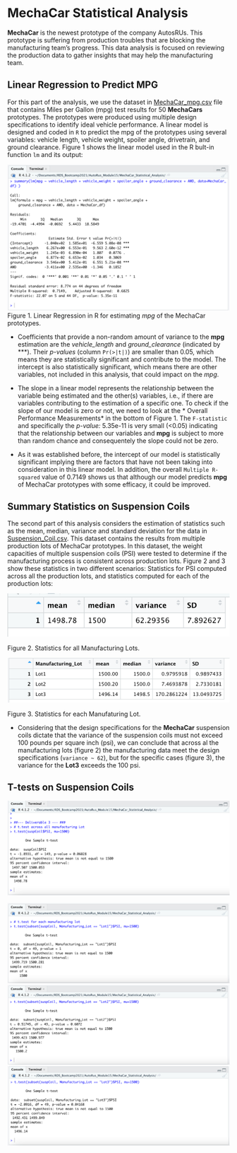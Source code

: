 # MechaCar Statistical Analysis

**MechaCar** is the newest prototype of the company AutosRUs. This prototype is suffering from production troubles that are blocking the manufacturing team’s progress. This data analysis is focused on reviewing the production data to gather insights that may help the manufacturing team.

## Linear Regression to Predict MPG 

For this part of the analysis, we use the dataset in [MechaCar_mpg.csv](https://raw.githubusercontent.com/LeidyDoradoM/MechaCar_Statistical_Analysis/main/Resources/MechaCar_mpg.csv) file that contains Miles per Gallon (mpg) test results for 50 **MechaCars** prototypes. The prototypes were produced using multiple design specifications to identify ideal vehicle performance. A linear model is designed and coded in `R` to predict the mpg of the prototypes using several variables: vehicle length, vehicle weight, spoiler angle, drivetrain, and ground clearance. Figure 1 shows the linear model used in the R bult-in function ```lm```  and its output:

![Deliverable1](https://raw.githubusercontent.com/LeidyDoradoM/MechaCar_Statistical_Analysis/main/Images/MechaCar_deliv1.png)
Figure 1. Linear Regression in R for estimating *mpg* of the MechaCar prototypes.

- Coefficients that provide a non-random amount of variance to the **mpg** estimation are the *vehicle_length* and *ground_clearance* (indicated by ***).  Their  *p-values* (column ```Pr(>|t|)```) are smaller than 0.05, which means they are statistically significant and contribute to the model.  The intercept is also statistically significant, which means there are other variables, not included in this analysis, that could impact on the *mpg*.

- The slope in a linear model represents the relationship between the variable being estimated and the other(s) variables, i.e., if there are variables contributing to the estimation of a specific one. To check if the slope of our model is zero or not, we need to look at the * Overall Performance Measurements* in the bottom of Figure 1. The ```F-statistic``` and specifically the *p-value:* 5.35e-11 is very small (<0.05) indicating that the relationship between our variables and **mpg** is subject to more than random chance and consequentely the slope could not be zero.

- As it was established before, the intercept of our model is statistically significant implying there are factors that have not been taking into consideration in this linear model. In addition, the overall ```Multiple R-squared``` value of 0.7149 shows us that although our model predicts **mpg** of MechaCar prototypes with some efficacy, it could be improved.

## Summary Statistics on Suspension Coils

The second part of this analysis considers the estimation of statistics such as the mean, median, variance and standard deviation for the data in [Suspension_Coil.csv](https://raw.githubusercontent.com/LeidyDoradoM/MechaCar_Statistical_Analysis/main/Resources/Suspension_Coil.csv). This dataset contains the results from multiple production lots of MechaCar prototypes. In this dataset, the weight capacities of multiple suspension coils (PSI) were tested to determine if the manufacturing process is consistent across production lots. Figure 2 and 3 show these statistics in two different scenarios: Statistics for PSI computed across all the production lots, and statistics computed for each of the production lots:


![Deliverable2-1](https://raw.githubusercontent.com/LeidyDoradoM/MechaCar_Statistical_Analysis/main/Images/total_summary.png)

Figure 2. Statistics for all Manufacturing Lots.

![Deliverable2-2](https://raw.githubusercontent.com/LeidyDoradoM/MechaCar_Statistical_Analysis/main/Images/lot_summary.png)

Figure 3. Statistics for each Manufaturing Lot.

- Considering that the design specifications for the **MechaCar** suspension coils dictate that the variance of the suspension coils must not exceed 100 pounds per square inch (psi), we can conclude that across al the manufacturing lots (figure 2) the manufacturing data meet the design specifications (```variance ~ 62```), but for the specific cases (figure 3), the variance for the **Lot3** exceeds the 100 psi.

## T-tests on Suspension Coils

![Deliverable3-1](https://raw.githubusercontent.com/LeidyDoradoM/MechaCar_Statistical_Analysis/main/Images/t-test_allManufacturing.png)

![Deliverable3-2](https://raw.githubusercontent.com/LeidyDoradoM/MechaCar_Statistical_Analysis/main/Images/t-test_ManufacturingLot1.png)
![Deliverable3-3](https://raw.githubusercontent.com/LeidyDoradoM/MechaCar_Statistical_Analysis/main/Images/t-test_ManufacturingLot2.png)
![Deliverable3-4](https://raw.githubusercontent.com/LeidyDoradoM/MechaCar_Statistical_Analysis/main/Images/t-test_ManufacturingLot3.png)